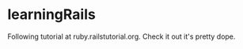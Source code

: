 learningRails
=============

Following tutorial at ruby.railstutorial.org. Check it out it's pretty dope.
